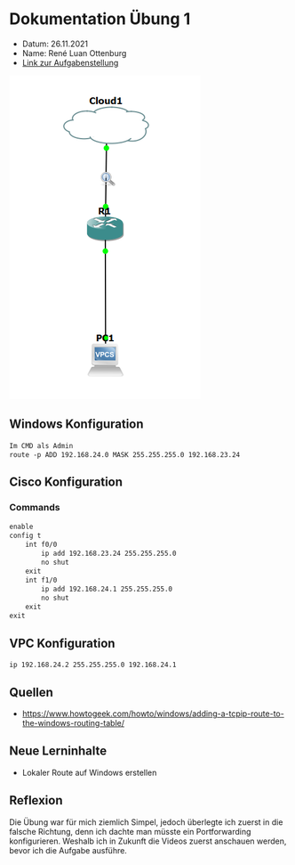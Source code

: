 # Dokumentation Übung 1 
- Datum: 26.11.2021
- Name: René Luan Ottenburg
- [Link zur Aufgabenstellung](https://gitlab.com/ch-tbz-it/Stud/m129/-/tree/main/20_GNS3%20Einf%C3%BChrung)

![GNS3 Screenshot meines Labors](images/gns3_QDptCL6CTE.png)

## Windows Konfiguration
```
Im CMD als Admin
route -p ADD 192.168.24.0 MASK 255.255.255.0 192.168.23.24
```

## Cisco Konfiguration
### Commands
```
enable
config t
    int f0/0
        ip add 192.168.23.24 255.255.255.0
        no shut 
    exit
    int f1/0
        ip add 192.168.24.1 255.255.255.0
        no shut 
    exit
exit
```

## VPC Konfiguration
```
ip 192.168.24.2 255.255.255.0 192.168.24.1
```

## Quellen
- https://www.howtogeek.com/howto/windows/adding-a-tcpip-route-to-the-windows-routing-table/

## Neue Lerninhalte
- Lokaler Route auf Windows erstellen

## Reflexion
Die Übung war für mich ziemlich Simpel, jedoch überlegte ich zuerst in die falsche Richtung, denn ich dachte man müsste ein Portforwarding konfigurieren. Weshalb ich in Zukunft die Videos zuerst anschauen werden, bevor ich die Aufgabe ausführe.
